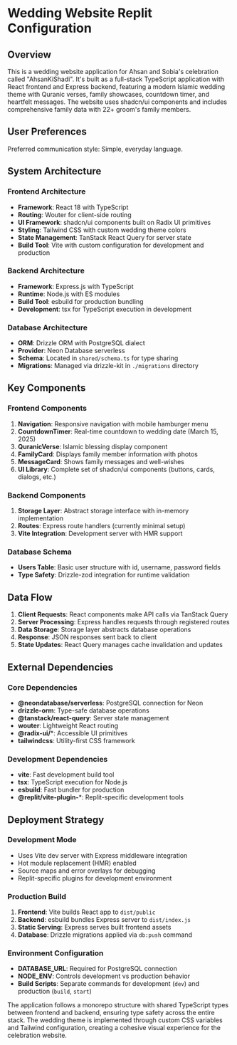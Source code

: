 # Wedding Website Replit Configuration

## Overview

This is a wedding website application for Ahsan and Sobia's celebration called "AhsanKiShadi". It's built as a full-stack TypeScript application with React frontend and Express backend, featuring a modern Islamic wedding theme with Quranic verses, family showcases, countdown timer, and heartfelt messages. The website uses shadcn/ui components and includes comprehensive family data with 22+ groom's family members.

## User Preferences

Preferred communication style: Simple, everyday language.

## System Architecture

### Frontend Architecture
- **Framework**: React 18 with TypeScript
- **Routing**: Wouter for client-side routing
- **UI Framework**: shadcn/ui components built on Radix UI primitives
- **Styling**: Tailwind CSS with custom wedding theme colors
- **State Management**: TanStack React Query for server state
- **Build Tool**: Vite with custom configuration for development and production

### Backend Architecture
- **Framework**: Express.js with TypeScript
- **Runtime**: Node.js with ES modules
- **Build Tool**: esbuild for production bundling
- **Development**: tsx for TypeScript execution in development

### Database Architecture
- **ORM**: Drizzle ORM with PostgreSQL dialect
- **Provider**: Neon Database serverless
- **Schema**: Located in `shared/schema.ts` for type sharing
- **Migrations**: Managed via drizzle-kit in `./migrations` directory

## Key Components

### Frontend Components
1. **Navigation**: Responsive navigation with mobile hamburger menu
2. **CountdownTimer**: Real-time countdown to wedding date (March 15, 2025)
3. **QuranicVerse**: Islamic blessing display component
4. **FamilyCard**: Displays family member information with photos
5. **MessageCard**: Shows family messages and well-wishes
6. **UI Library**: Complete set of shadcn/ui components (buttons, cards, dialogs, etc.)

### Backend Components
1. **Storage Layer**: Abstract storage interface with in-memory implementation
2. **Routes**: Express route handlers (currently minimal setup)
3. **Vite Integration**: Development server with HMR support

### Database Schema
- **Users Table**: Basic user structure with id, username, password fields
- **Type Safety**: Drizzle-zod integration for runtime validation

## Data Flow

1. **Client Requests**: React components make API calls via TanStack Query
2. **Server Processing**: Express handles requests through registered routes
3. **Data Storage**: Storage layer abstracts database operations
4. **Response**: JSON responses sent back to client
5. **State Updates**: React Query manages cache invalidation and updates

## External Dependencies

### Core Dependencies
- **@neondatabase/serverless**: PostgreSQL connection for Neon
- **drizzle-orm**: Type-safe database operations
- **@tanstack/react-query**: Server state management
- **wouter**: Lightweight React routing
- **@radix-ui/***: Accessible UI primitives
- **tailwindcss**: Utility-first CSS framework

### Development Dependencies
- **vite**: Fast development build tool
- **tsx**: TypeScript execution for Node.js
- **esbuild**: Fast bundler for production
- **@replit/vite-plugin-***: Replit-specific development tools

## Deployment Strategy

### Development Mode
- Uses Vite dev server with Express middleware integration
- Hot module replacement (HMR) enabled
- Source maps and error overlays for debugging
- Replit-specific plugins for development environment

### Production Build
1. **Frontend**: Vite builds React app to `dist/public`
2. **Backend**: esbuild bundles Express server to `dist/index.js`
3. **Static Serving**: Express serves built frontend assets
4. **Database**: Drizzle migrations applied via `db:push` command

### Environment Configuration
- **DATABASE_URL**: Required for PostgreSQL connection
- **NODE_ENV**: Controls development vs production behavior
- **Build Scripts**: Separate commands for development (`dev`) and production (`build`, `start`)

The application follows a monorepo structure with shared TypeScript types between frontend and backend, ensuring type safety across the entire stack. The wedding theme is implemented through custom CSS variables and Tailwind configuration, creating a cohesive visual experience for the celebration website.